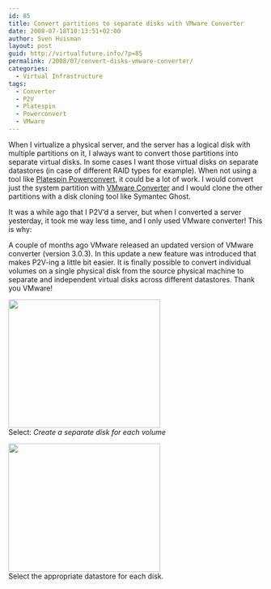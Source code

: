 ```yaml
---
id: 85
title: Convert partitions to separate disks with VMware Converter
date: 2008-07-18T10:13:51+02:00
author: Sven Huisman
layout: post
guid: http://virtualfuture.info/?p=85
permalink: /2008/07/convert-disks-vmware-converter/
categories:
  - Virtual Infrastructure
tags:
  - Converter
  - P2V
  - Platespin
  - Powerconvert
  - VMware
---
```

When I virtualize a physical server, and the server has a logical disk with multiple partitions on it, I always want to convert those partitions into separate virtual disks. In some cases I want those virtual disks on separate datastores (in case of different RAID types for example). When not using a tool like <a title="Platespin Powerconvert" href="http://www.platespin.com/products/powerconvert/" target="_blank">Platespin Powerconvert</a>, it could be a lot of work. I would convert just the system partition with <a title="VMware converter" href="http://www.vmware.com/products/converter/" target="_blank">VMware Converter</a> and I would clone the other partitions with a disk cloning tool like Symantec Ghost.

It was a while ago that I P2V’d a server, but when I converted a server yesterday, it took me way less time, and I only used VMware converter! This is why:

<!--more-->A couple of months ago VMware released an updated version of VMware converter (version 3.0.3). In this update a new feature was introduced that makes P2V-ing a little bit easier. It is finally possible to convert individual volumes on a single physical disk from the source physical machine to separate and independent virtual disks across different datastores. Thank you VMware!

[](https://svenhuisman.com/wp-content/uploads/2008/07/converter303.jpg)[<img class="alignnone size-medium wp-image-84" title="converter303" src="https://svenhuisman.com/wp-content/uploads/2008/07/converter303-300x253.jpg" alt="" width="300" height="253" srcset="https://svenhuisman.com/wp-content/uploads/2008/07/converter303-300x253.jpg 300w, https://svenhuisman.com/wp-content/uploads/2008/07/converter303.jpg 560w" sizes="(max-width: 300px) 100vw, 300px" />](https://svenhuisman.com/wp-content/uploads/2008/07/converter303.jpg)  
Select: _Create a separate disk for each volume_

[](https://svenhuisman.com/wp-content/uploads/2008/07/converter303-2.jpg)[<img class="alignnone size-medium wp-image-86" title="converter303-2" src="https://svenhuisman.com/wp-content/uploads/2008/07/converter303-2-300x253.jpg" alt="" width="300" height="253" srcset="https://svenhuisman.com/wp-content/uploads/2008/07/converter303-2-300x253.jpg 300w, https://svenhuisman.com/wp-content/uploads/2008/07/converter303-2.jpg 559w" sizes="(max-width: 300px) 100vw, 300px" />](https://svenhuisman.com/wp-content/uploads/2008/07/converter303-2.jpg)  
Select the appropriate datastore for each disk.